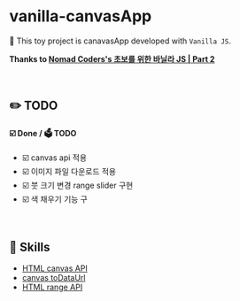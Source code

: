 # vanilla-canvasApp

:banana: This toy project is canavasApp developed with `Vanilla JS`.

**Thanks to [Nomad Coders's 초보를 위한 바닐라 JS | Part 2](https://academy.nomadcoders.co/courses/enrolled/542034)**

<br/>

## :pencil2: TODO

#### ☑️ Done / 🗳 TODO

- :ballot_box_with_check: canvas api 적용
- :ballot_box_with_check: 이미지 파일 다운로드 적용
- :ballot_box_with_check: 붓 크기 변경 range slider 구현
- :ballot_box_with_check: 색 채우기 기능 구

<br/>

## :hammer: Skills

- [HTML canvas API](https://www.w3schools.com/html/html5_canvas.asp)
- [canvas toDataUrl](https://developer.mozilla.org/en-US/docs/Web/API/HTMLCanvasElement/toDataURL)
- [HTML range API](https://www.w3schools.com/tags/att_input_type_range.asp)

<br/>

